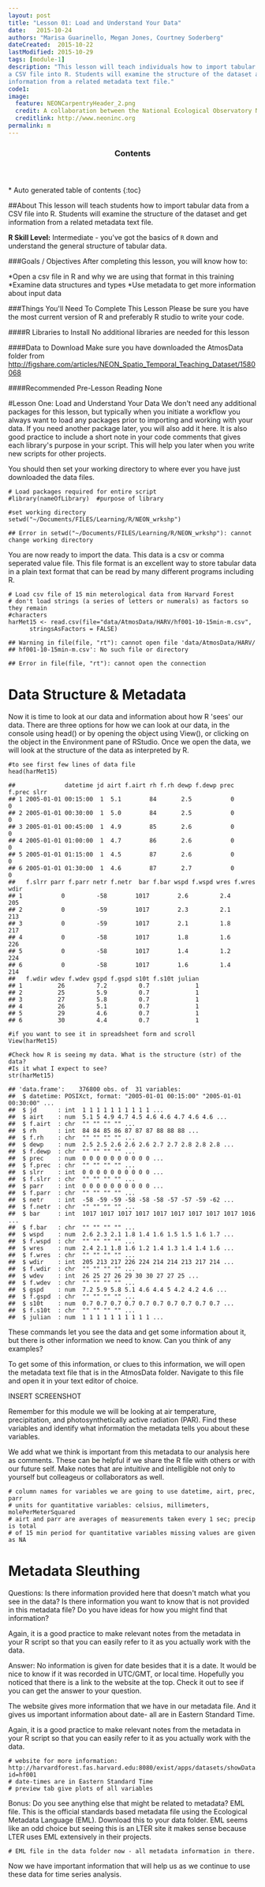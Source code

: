 ```yaml
---
layout: post
title: "Lesson 01: Load and Understand Your Data"
date:   2015-10-24
authors: "Marisa Guarinello, Megan Jones, Courtney Soderberg"
dateCreated:  2015-10-22
lastModified: 2015-10-29
tags: [module-1]
description: "This lesson will teach individuals how to import tabular data from
a CSV file into R. Students will examine the structure of the dataset and get 
information from a related metadata text file."
code1: 
image:
  feature: NEONCarpentryHeader_2.png
  credit: A collaboration between the National Ecological Observatory Network (NEON) and Data Carpentry
  creditlink: http://www.neoninc.org
permalink: m
---
```


<section id="table-of-contents" class="toc">
  <header>
    <h3>Contents</h3>
  </header>
<div id="drawer" markdown="1">
*  Auto generated table of contents
{:toc}
</div>
</section><!-- /#table-of-contents -->

##About
This lesson will teach students how to import tabular data from a CSV file into
R. Students will examine the structure of the dataset and get information from a
related metadata text file.

**R Skill Level:** Intermediate - you've got the basics of `R` down and 
understand the general structure of tabular data.

###Goals / Objectives
After completing this lesson, you will know how to:

*Open a csv file in R and why we are using that format in this training
*Examine data structures and types
*Use metadata to get more information about input data


###Things You'll Need To Complete This Lesson
Please be sure you have the most current version of R and preferably
R studio to write your code.

####R Libraries to Install
No additional libraries are needed for this lesson

####Data to Download
Make sure you have downloaded the AtmosData folder from
http://figshare.com/articles/NEON_Spatio_Temporal_Teaching_Dataset/1580068

####Recommended Pre-Lesson Reading
None

#Lesson One: Load and Understand Your Data
We don't need any additional packages for this lesson, but typically when you 
initiate a workflow you always want to load any packages prior to importing and
working with your data. If you need another package later, you will also add it
here. It is also good practice to include a short note in your code comments 
that gives each library's purpose in your script. This will help you later when
you write new scripts for other projects.

You should then set your working directory to  where ever you have just
downloaded the data files.


    # Load packages required for entire script
    #library(nameOfLibrary)  #purpose of library
    
    #set working directory
    setwd("~/Documents/FILES/Learning/R/NEON_wrkshp")

    ## Error in setwd("~/Documents/FILES/Learning/R/NEON_wrkshp"): cannot change working directory

You are now ready to import the data.  This data is a csv or comma seperated
value file.  This file format is an excellent way to store tabular data in a
plain text format that can be read by many different programs including R.  

    # Load csv file of 15 min meterological data from Harvard Forest
    # don't load strings (a series of letters or numerals) as factors so they remain
    #characters
    harMet15 <- read.csv(file="data/AtmosData/HARV/hf001-10-15min-m.csv",
          stringsAsFactors = FALSE)

    ## Warning in file(file, "rt"): cannot open file 'data/AtmosData/HARV/
    ## hf001-10-15min-m.csv': No such file or directory

    ## Error in file(file, "rt"): cannot open the connection

# Data Structure & Metadata
Now it is time to look at our data and information about how R 'sees' our data.
There are three options for how we can look at our data, in the console using 
head() or by opening the object using View(), or clicking on the object in the 
Environment pane of RStudio. Once we open the data, we will look at the 
structure of the data as interpreted by R.


    #to see first few lines of data file
    head(harMet15)

    ##              datetime jd airt f.airt rh f.rh dewp f.dewp prec f.prec slrr
    ## 1 2005-01-01 00:15:00  1  5.1        84       2.5           0           0
    ## 2 2005-01-01 00:30:00  1  5.0        84       2.5           0           0
    ## 3 2005-01-01 00:45:00  1  4.9        85       2.6           0           0
    ## 4 2005-01-01 01:00:00  1  4.7        86       2.6           0           0
    ## 5 2005-01-01 01:15:00  1  4.5        87       2.6           0           0
    ## 6 2005-01-01 01:30:00  1  4.6        87       2.7           0           0
    ##   f.slrr parr f.parr netr f.netr  bar f.bar wspd f.wspd wres f.wres wdir
    ## 1           0         -58        1017        2.6         2.4         205
    ## 2           0         -59        1017        2.3         2.1         213
    ## 3           0         -59        1017        2.1         1.8         217
    ## 4           0         -58        1017        1.8         1.6         226
    ## 5           0         -58        1017        1.4         1.2         224
    ## 6           0         -58        1017        1.6         1.4         214
    ##   f.wdir wdev f.wdev gspd f.gspd s10t f.s10t julian
    ## 1          26         7.2         0.7             1
    ## 2          25         5.9         0.7             1
    ## 3          27         5.8         0.7             1
    ## 4          26         5.1         0.7             1
    ## 5          29         4.6         0.7             1
    ## 6          30         4.4         0.7             1

    #if you want to see it in spreadsheet form and scroll
    View(harMet15)
    
    #Check how R is seeing my data. What is the structure (str) of the data? 
    #Is it what I expect to see?  
    str(harMet15)

    ## 'data.frame':	376800 obs. of  31 variables:
    ##  $ datetime: POSIXct, format: "2005-01-01 00:15:00" "2005-01-01 00:30:00" ...
    ##  $ jd      : int  1 1 1 1 1 1 1 1 1 1 ...
    ##  $ airt    : num  5.1 5 4.9 4.7 4.5 4.6 4.6 4.7 4.6 4.6 ...
    ##  $ f.airt  : chr  "" "" "" "" ...
    ##  $ rh      : int  84 84 85 86 87 87 87 88 88 88 ...
    ##  $ f.rh    : chr  "" "" "" "" ...
    ##  $ dewp    : num  2.5 2.5 2.6 2.6 2.6 2.7 2.7 2.8 2.8 2.8 ...
    ##  $ f.dewp  : chr  "" "" "" "" ...
    ##  $ prec    : num  0 0 0 0 0 0 0 0 0 0 ...
    ##  $ f.prec  : chr  "" "" "" "" ...
    ##  $ slrr    : int  0 0 0 0 0 0 0 0 0 0 ...
    ##  $ f.slrr  : chr  "" "" "" "" ...
    ##  $ parr    : int  0 0 0 0 0 0 0 0 0 0 ...
    ##  $ f.parr  : chr  "" "" "" "" ...
    ##  $ netr    : int  -58 -59 -59 -58 -58 -58 -57 -57 -59 -62 ...
    ##  $ f.netr  : chr  "" "" "" "" ...
    ##  $ bar     : int  1017 1017 1017 1017 1017 1017 1017 1017 1017 1016 ...
    ##  $ f.bar   : chr  "" "" "" "" ...
    ##  $ wspd    : num  2.6 2.3 2.1 1.8 1.4 1.6 1.5 1.5 1.6 1.7 ...
    ##  $ f.wspd  : chr  "" "" "" "" ...
    ##  $ wres    : num  2.4 2.1 1.8 1.6 1.2 1.4 1.3 1.4 1.4 1.6 ...
    ##  $ f.wres  : chr  "" "" "" "" ...
    ##  $ wdir    : int  205 213 217 226 224 214 214 213 217 214 ...
    ##  $ f.wdir  : chr  "" "" "" "" ...
    ##  $ wdev    : int  26 25 27 26 29 30 30 27 27 25 ...
    ##  $ f.wdev  : chr  "" "" "" "" ...
    ##  $ gspd    : num  7.2 5.9 5.8 5.1 4.6 4.4 5 4.2 4.2 4.6 ...
    ##  $ f.gspd  : chr  "" "" "" "" ...
    ##  $ s10t    : num  0.7 0.7 0.7 0.7 0.7 0.7 0.7 0.7 0.7 0.7 ...
    ##  $ f.s10t  : chr  "" "" "" "" ...
    ##  $ julian  : num  1 1 1 1 1 1 1 1 1 1 ...

These commands let you see the data and get some information about it, but there
is other information we need to know. Can you think of any examples? 

To get some of this information, or clues to this information, we will open the
metadata text file that is in the AtmosData folder. Navigate to this file and 
open it in your text editor of choice.

INSERT SCREENSHOT

Remember for this module we will be looking at air temperature, precipitation, 
and photosynthetically active radiation (PAR). Find these variables and 
identify what information the metadata tells you about these variables. 

We add what we think is important from this metadata to our analysis here as 
comments. These can be helpful if we share the R file with others or with 
our future self. Make notes that are intuitive and intelligible not only to 
yourself but colleageus or collaborators as well.


    # column names for variables we are going to use datetime, airt, prec, parr 
    # units for quantitative variables: celsius, millimeters, molePerMeterSquared
    # airt and parr are averages of measurements taken every 1 sec; precip is total 
    # of 15 min period for quantitative variables missing values are given as NA

# Metadata Sleuthing
Questions: Is there information provided here that doesn't match what you see in
the data? Is there information you want to know that is not provided in this 
metadata file? Do you have ideas for how you might find that information?

Again, it is a good practice to make relevant notes from the metadata in your R
script so that you can easily refer to it as you actually work with the data.

Answer: No information is given for date besides that it is a date. It would be 
nice to know if it was recorded in UTC/GMT, or local time. Hopefully you noticed
that there is a link to the website at the top. Check it out to see if you can 
get the answer to your question.

The website gives more information that we have in our metadata file. And it 
gives us important information about date- all are in Eastern Standard Time.

Again, it is a good practice to make relevant notes from the metadata in your R 
script so that you can easily refer to it as you actually work with the data.


    # website for more information: http://harvardforest.fas.harvard.edu:8080/exist/apps/datasets/showData.html?id=hf001
    # date-times are in Eastern Standard Time
    # preview tab give plots of all variables

Bonus: Do you see anything else that might be related to metadata? EML file. 
This is the official standards based metadata file using the Ecological Metadata
Language (EML). Download this to your data folder. EML seems like an odd choice
but seeing this is an LTER site it makes sense because LTER uses EML extensively
in their projects.


    # EML file in the data folder now - all metadata information in there.

Now we have important information that will help us as we continue to use these
data for time series analysis.
